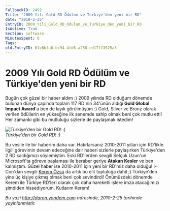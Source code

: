 ```yaml
---
FallbackID: 2492
Title: "2009 Yılı Gold RD Ödülüm ve Türkiye'den yeni bir RD"
date: "2010-2-25"
EntryID: 2009_Yili_Gold_RD_Odulum_ve_Turkiye_den_yeni_bir_RD
IsActive: True
Section: software
MinutesSpent: 0
Tags: 
old.EntryID: 61c6bfa0-bc94-4fd6-a258-ed17f13525a3
---
```

# 2009 Yılı Gold RD Ödülüm ve Türkiye'den yeni bir RD
Bugün çok güzel bir haber aldım :) 2009 yılında RD olduğum dönemde
bulunan dünya çapında toplam 117 RD'nin 34'ünün aldığı **Gold Global
Impact Award**'a ben de layık görülmüşüm :) Gold, Silver ve Bronz olarak
verilen ödüllerin en yükseğine ilk senemde sahip olmak beni çok mutlu
etti! Her zamanki gibi bu mutluluğu sizlerle de paylaşmak istedim!

![Türkiye'den bir Gold RD!
:)](media/2009_Yili_Gold_RD_Odulum_ve_Turkiye_den_yeni_bir_RD/24022010_1.jpg)\
*Türkiye'den bir Gold RD! :)*

Bu vesile ile bir haberim daha var. Hatırlarsanız 2010-2011 yılları için
RD'likle ilgili görevimin devam edeceğine dair haberi sizlerle
paylaşırken Türkiye'den 2 RD kaldığımızı söylemiştim. Eski RD'lerden
sevgili Selçuk Uzun'un Microsoft'ta göreve başlaması ile beraber geriye
**Atakan Kesler** ve ben kalmıştım. Güzel haber ise 2010-2011 için yeni
bir RD'miz daha olduğu! i-Con'dan sevgili [Kerem
Özsü](http://www.kozsu.com/) da artık bu elit topluluğa dahil ;)
Türkiye'den yine üç kişiye çıkmış olmak beni çok sevindirdi! Önümüzdeki
dönemde Kerem ile Türkiye RD'leri olarak çok daha hareketli işlere imza
atacağımızı şimdiden hissediyorum. Kutlarım Kerem!



*Bu yazi http://daron.yondem.com adresinde, 2010-2-25 tarihinde yayinlanmistir.*
